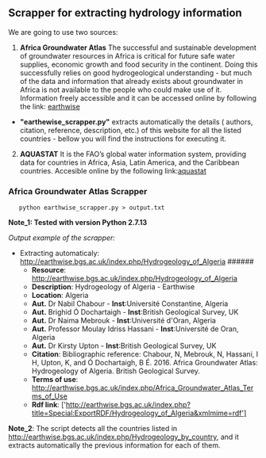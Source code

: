 ## Scrapper for extracting hydrology information

We are going to use two sources:


1. **Africa Groundwater Atlas** 
  The successful and sustainable development of groundwater resources in Africa is critical for future safe water supplies, economic  growth and food security in the continent. Doing this successfully relies on good hydrogeological understanding - but much of the data and information that already exists about groundwater in Africa is not available to the people who could make use of it. Information freely accessible and it can be accessed online by following the link: [earthwise](http://earthwise.bgs.ac.uk/index.php/Hydrogeology_by_country) 

* **"earthewise_scrapper.py"** extracts automatically the details ( authors, citation, reference, description, etc.) of this website for all the listed countries - bellow you will find the instructions for executing it. 

2. **AQUASTAT** 
  It is the FAO’s global water information system, providing data for countries in Africa, Asia, Latin America, and the Caribbean countries. Accesible online by the following link:[aquastat](http://www.fao.org/nr/water/aquastat/main/index.stm) 

### Africa Groundwater Atlas Scrapper

```
   python earthwise_scrapper.py > output.txt

```
**Note_1: Tested with version Python 2.7.13**

*Output example of the scrapper:* 
  * Extracting automaticaly: http://earthwise.bgs.ac.uk/index.php/Hydrogeology_of_Algeria ###### 
    * **Resource**: http://earthwise.bgs.ac.uk/index.php/Hydrogeology_of_Algeria 
    * **Description**: Hydrogeology of Algeria - Earthwise 
    * **Location**: Algeria 
    * **Aut.** Dr Nabil Chabour - **Inst**:Université Constantine, Algeria
    * **Aut.** Brighid Ó Dochartaigh - **Inst**:British Geological Survey, UK
    * **Aut.** Dr Naima Mebrouk - **Inst**:Université d'Oran, Algeria
    * **Aut.** Professor Moulay Idriss Hassani - **Inst**:Université de Oran, Algeria
    * **Aut.** Dr Kirsty Upton - **Inst**:British Geological Survey, UK
    * **Citation**: Bibliographic reference: Chabour, N, Mebrouk, N, Hassani, I H, Upton, K, and Ó Dochartaigh, B É. 2016. Africa Groundwater Atlas: Hydrogeology of Algeria. British Geological Survey.  
    * **Terms of use**: http://earthwise.bgs.ac.uk/index.php/Africa_Groundwater_Atlas_Terms_of_Use 
    * **Rdf link**: ['http://earthwise.bgs.ac.uk/index.php?title=Special:ExportRDF/Hydrogeology_of_Algeria&xmlmime=rdf'] 

**Note_2**: The script detects all the countries listed in http://earthwise.bgs.ac.uk/index.php/Hydrogeology_by_country, and it extracts automatically the previous information for each of them. 
